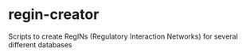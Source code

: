 regin-creator
=============

Scripts to create RegINs (Regulatory Interaction Networks) for several different databases
